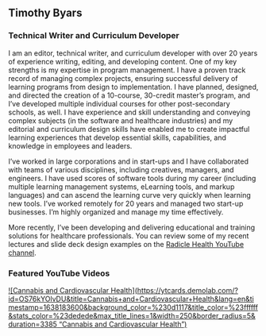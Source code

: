 ## Timothy Byars
### Technical Writer and Curriculum Developer
I am an editor, technical writer, and curriculum developer with over 20 years of experience writing, editing, and developing content. One of my key strengths is my expertise in program management. I have a proven track record of managing complex projects, ensuring successful delivery of learning programs from design to implementation. I have planned, designed, and directed the creation of a 10-course, 30-credit master’s program, and I’ve developed multiple individual courses for other post-secondary schools, as well. I have experience and skill understanding and conveying complex subjects (in the software and healthcare industries) and my editorial and curriculum design skills have enabled me to create impactful learning experiences that develop essential skills, capabilities, and knowledge in employees and leaders. <br/>

I’ve worked in large corporations and in start-ups and I have collaborated with teams of various disciplines, including creatives, managers, and engineers. I have used scores of software tools during my career (including multiple learning management systems, eLearning tools, and markup languages) and can ascend the learning curve very quickly when learning new tools. I’ve worked remotely for 20 years and managed two start-up businesses. I’m highly organized and manage my time effectively. <br/>

More recently, I’ve been developing and delivering educational and training solutions for healthcare professionals. You can review some of my recent lectures and slide deck design examples on the [Radicle Health YouTube channel](https://www.youtube.com/@radiclehealth).


<!-- BEGIN YOUTUBE-CARDS -->

### Featured YouTube Videos
[![Cannabis and Cardiovascular Health](https://ytcards.demolab.com/?id=OS76kYOlvDU&title=Cannabis+and+Cardiovascular+Health&lang=en&timestamp=1638183600&background_color=%230d1117&title_color=%23ffffff&stats_color=%23dedede&max_title_lines=1&width=250&border_radius=5&duration=3385 “Cannabis and Cardiovascular Health”)]( https://youtu.be/OS76kYOlvDU)


<!-- END YOUTUBE-CARDS -->
